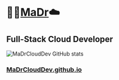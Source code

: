 # :rocket::cactus:[MaDr](https://MaDr.io):cloud:
## Full-Stack Cloud Developer
![MaDrCloudDev GitHub stats](https://github-readme-stats.vercel.app/api?username=madrclouddev&count_private=true&show_icons=true&theme=merko)
### [MaDrCloudDev.github.io](https://MaDrCloudDev.github.io)

